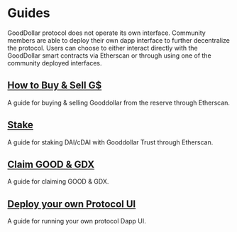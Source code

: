 # Guides

GoodDollar protocol does not operate its own interface. Community members are able to deploy their own dapp interface to further decentralize the protocol. Users can choose to either interact directly with the GoodDollar smart contracts via Etherscan or through using one of the community deployed interfaces.&#x20;

## [How to Buy & Sell G$](../guides/buy-and-sell-gusd.md#h.e5skh54apukf)

A guide for buying & selling Gooddollar from the reserve through Etherscan.

## [Stake](./#stake)

A guide for staking DAI/cDAI with Gooddollar Trust through Etherscan.

## [Claim GOOD & GDX](../guides/claim-good-and-gdx.md)

A guide for claiming GOOD & GDX.

## [Deploy your own Protocol UI](./#deploy-your-own-gooddollar-ui)

A guide for running your own protocol Dapp UI.
